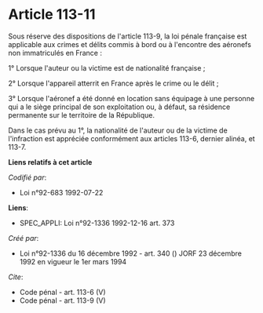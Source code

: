 # Article 113-11

Sous réserve des dispositions de l'article 113-9, la loi pénale française est applicable aux crimes et délits commis à bord
ou à l'encontre des aéronefs non immatriculés en France : 

1° Lorsque l'auteur ou la victime est de nationalité française ; 

2° Lorsque l'appareil atterrit en France après le crime ou le délit ; 

3° Lorsque l'aéronef a été donné en location sans équipage à une personne qui a le siège principal de son exploitation ou, à
défaut, sa résidence permanente sur le territoire de la République. 

Dans le cas prévu au 1°, la nationalité de l'auteur ou de la victime de l'infraction est appréciée conformément aux articles
113-6, dernier alinéa, et 113-7.

**Liens relatifs à cet article**

_Codifié par_:

  - Loi n°92-683 1992-07-22

**Liens**:

  - SPEC_APPLI: Loi n°92-1336 1992-12-16 art. 373

_Créé par_:

  - Loi n°92-1336 du 16 décembre 1992 - art. 340 () JORF 23 décembre 1992 en vigueur le 1er mars 1994

_Cite_:

  - Code pénal - art. 113-6 (V)
  - Code pénal - art. 113-9 (V)
